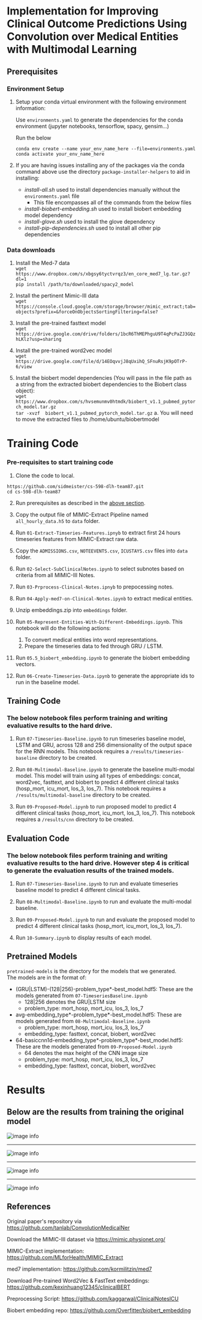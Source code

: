 # Implementation for Improving Clinical Outcome Predictions Using Convolution over Medical Entities with Multimodal Learning

## <a name="prereq"></a> Prerequisites

### Environment Setup
1. Setup your conda virtual environment with the following environment information:

    Use `environments.yaml` to generate the dependencies for the conda environment (jupyter notebooks, tensorflow, spacy, gensim...)

    Run the below

    `conda env create --name your_env_name_here --file=environments.yaml` </br>
    `conda activate your_env_name_here`

1. If you are having issues installing any of the packages via the conda command above use the directory `package-installer-helpers` to aid in installing:
    * _install-all.sh_ used to install dependencies manually without the `environments.yaml` file
        * This file encompasses all of the commands from the below files
    * _install-biobert-embedding.sh_ used to install biobert embedding model dependency
    * _install-glove.sh_ used to install the glove dependency
    * _install-pip-dependencies.sh_ used to install all other pip dependencies

### Data downloads
1. Install the Med-7 data </br>
`wget https://www.dropbox.com/s/xbgsy6tyctvrqz3/en_core_med7_lg.tar.gz?dl=1` </br>
`pip install /path/to/downloaded/spacy2_model` </br>

1. Install the pertinent Mimic-III data </br>
`wget https://console.cloud.google.com/storage/browser/mimic_extract;tab=objects?prefix=&forceOnObjectsSortingFiltering=false?` </br>

1. Install the pre-trained fasttext model </br>
`wget https://drive.google.com/drive/folders/1bcR6ThMEPhguU9T4qPcPaZJ3GQzhLKlz?usp=sharing` </br>

1. Install the pre-trained word2vec model </br>
`wget https://drive.google.com/file/d/14EOqvvjJ8qUxihQ_SFnuRsjK9pOTrP-6/view` </br>

1. Install the biobert model dependencies (You will pass in the file path as a string from the extracted biobert dependencies to the Biobert class object): </br>
`wget https://www.dropbox.com/s/hvsemunmv0htmdk/biobert_v1.1_pubmed_pytorch_model.tar.gz` </br>
`tar -xvzf  biobert_v1.1_pubmed_pytorch_model.tar.gz`
    a. You will need to move the extracted files to /home/ubuntu/biobertmodel


# Training Code

### Pre-requisites to start training code

1. Clone the code to local.   
```
https://github.com/sidmeister/cs-598-dlh-team87.git
cd cs-598-dlh-team87
```
2. Run prerequisites as described in the [above section](#prereq). 

2. Copy the output file of MIMIC-Extract Pipeline named `all_hourly_data.h5` to `data` folder.

2. Run `01-Extract-Timseries-Features.ipnyb` to extract first 24 hours timeseries features from MIMIC-Extract raw data.

2. Copy the `ADMISSIONS.csv`, `NOTEEVENTS.csv`, `ICUSTAYS.csv` files into `data` folder.

2. Run `02-Select-SubClinicalNotes.ipynb` to select subnotes based on criteria from all MIMIC-III Notes.

2. Run `03-Prprocess-Clinical-Notes.ipnyb` to prepocessing notes.

2. Run `04-Apply-med7-on-Clinical-Notes.ipynb` to extract medical entities. 

2. Unzip embeddings.zip into `embeddings` folder.

2. Run `05-Represent-Entities-With-Different-Embeddings.ipynb`. This notebook will do the following actions: 
    1. To convert medical entities into word representations.
    1. Prepare the timeseries data to fed through GRU / LSTM.

2. Run `05.5_biobert_embedding.ipynb` to generate the biobert embedding vectors.

2. Run `06-Create-Timeseries-Data.ipynb` to generate the appropriate ids to run in the baseline model.

## Training Code

### The below notebook files perform training and writing evaluative results to the hard drive. 

1. Run `07-Timeseries-Baseline.ipynb` to run timeseries baseline model, LSTM and GRU, across 128 and 256 dimensionality of the output space for the RNN models. This notebook requires a `/results/timeseries-baseline` directory to be created.

1. Run `08-Multimodal-Baseline.ipynb` to generate the baseline multi-modal model. This model will train using all types of embeddings: concat, word2vec, fasttext, and biobert to predict 4 different clinical tasks (hosp_mort, icu_mort, los_3, los_7). This notebook requires a `/results/multimodal-baseline` directory to be created.

1. Run `09-Proposed-Model.ipynb` to run proposed model to predict 4 different clinical tasks (hosp_mort, icu_mort, los_3, los_7). This notebook requires a `/results/cnn` directory to be created.

## Evaluation Code

### The below notebook files perform training and writing evaluative results to the hard drive. However step 4 is critical to generate the evaluation results of the trained models.

1. Run `07-Timeseries-Baseline.ipynb` to run and evaluate timeseries baseline model to predict 4 different clinical tasks.

1. Run `08-Multimodal-Baseline.ipynb` to run and evaluate the multi-modal baseline.

1. Run `09-Proposed-Model.ipynb` to run and evaluate the proposed model to predict 4 different clinical tasks (hosp_mort, icu_mort, los_3, los_7).

1. Run `10-Summary.ipynb` to display results of each model.

## Pretrained Models

`pretrained-models` is the directory for the models that we generated. </br>
The models are in the format of: 
* (GRU|LSTM)-(128|256)-problem_type*-best_model.hdf5: These are the models generated from `07-TimeseriesBaseline.ipynb`
    * 128|256 denotes the GRU|LSTM size
    * problem_type: mort_hosp, mort_icu, los_3, los_7
* avg-embedding_type*-problem_type*-best_model.hdf5: These are models generated from `08-Multimodal-Baseline.ipynb`
    * problem_type: mort_hosp, mort_icu, los_3, los_7
    * embedding_type: fasttext, concat, biobert, word2vec
* 64-basiccnn1d-embedding_type*-problem_type*-best_model.hdf5: These are the models generated from `09-Proposed-Model.ipynb`
    * 64 denotes the max height of the CNN image size
    * problem_type: mort_hosp, mort_icu, los_3, los_7 
    * embedding_type: fasttext, concat, biobert, word2vec
# Results
## Below are the results from training the original model

![image info](./pictures/hosp_mort.png)

---

![image info](./pictures/icu_mort.png)

---

![image info](./pictures/los_gt_3.png)

---

![image info](./pictures/los_gt_7.png)

## References
Original paper's repository via https://github.com/tanlab/ConvolutionMedicalNer

Download the MIMIC-III dataset via https://mimic.physionet.org/

MIMIC-Extract implementation: https://github.com/MLforHealth/MIMIC_Extract

med7 implementation: https://github.com/kormilitzin/med7

Download Pre-trained Word2Vec & FastText embeddings: https://github.com/kexinhuang12345/clinicalBERT

Preprocessing Script: https://github.com/kaggarwal/ClinicalNotesICU

Biobert embedding repo: https://github.com/Overfitter/biobert_embedding